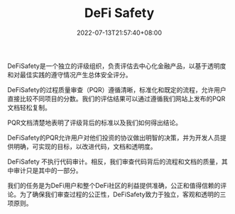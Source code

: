 ﻿---
weight: 
title: "DeFi Safety"
description: "DeFi Safety"
date: 2022-07-13T21:57:40+08:00
lastmod: 2022-07-13T16:45:40+08:00
draft: false
authors: ["MineW"]
featuredImage: "298.jpeg"
link: "https://www.defisafety.com/"
tags: ["DeFi Safety","开发者服务"]
categories: ["navigation"]
navigation: ["开发者服务"]
lightgallery: true
toc: true
pinned: false
recommend: false
recommend1: false
---

DeFiSafety是一个独立的评级组织，负责评估去中心化金融产品，以基于透明度和对最佳实践的遵守情况产生总体安全评分。

DeFiSafety的过程质量审查（PQR）遵循清晰，标准化和既定的流程，允许用户直接比较不同项目的分数。我们的评估结果可以通过遵循我们网站上发布的PQR文档轻松复制。

PQR文档清楚地表明了评级背后的标准以及我们如何得出结论。

DeFiSafety的PQR允许用户对他们投资的协议做出明智的决策，并为开发人员提供明确，可实现的目标，以改进代码，文档和透明度。

DeFiSafety 不执行代码审计。相反，我们审查代码背后的流程和文档的质量，其中审计只是其中的一部分。

我们的任务是为DeFi用户和整个DeFi社区的利益提供准确，公正和值得信赖的评论。为了确保我们审查过程的公正性，DeFiSafety致力于独立，客观和透明的三项原则。